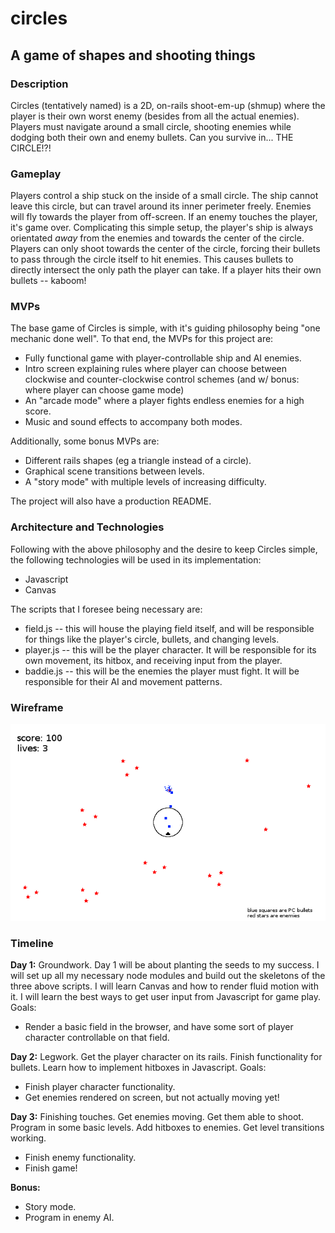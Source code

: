 # circles
## A game of shapes and shooting things

### Description
Circles (tentatively named) is a 2D, on-rails shoot-em-up (shmup) where the player is their own worst enemy (besides from all the actual enemies). Players must navigate around a small circle, shooting enemies while dodging both their own and enemy bullets. Can you survive in... THE CIRCLE!?!

### Gameplay
Players control a ship stuck on the inside of a small circle. The ship cannot leave this circle, but can travel around its inner perimeter freely. Enemies will fly towards the player from off-screen. If an enemy touches the player, it's game over. Complicating this simple setup, the player's ship is always orientated *away* from the enemies and towards the center of the circle. Players can only shoot towards the center of the circle, forcing their bullets to pass through the circle itself to hit enemies. This causes bullets to directly intersect the only path the player can take. If a player hits their own bullets -- kaboom!

### MVPs
The base game of Circles is simple, with it's guiding philosophy being "one mechanic done well". To that end, the MVPs for this project are:
- Fully functional game with player-controllable ship and AI enemies.
- Intro screen explaining rules where player can choose between clockwise and counter-clockwise control schemes (and w/ bonus: where player can choose game mode)
- An "arcade mode" where a player fights endless enemies for a high score.
- Music and sound effects to accompany both modes.

Additionally, some bonus MVPs are:
- Different rails shapes (eg a triangle instead of a circle).
- Graphical scene transitions between levels.
- A "story mode" with multiple levels of increasing difficulty.

The project will also have a production README.

### Architecture and Technologies
Following with the above philosophy and the desire to keep Circles simple, the following technologies will be used in its implementation:
- Javascript
- Canvas

The scripts that I foresee being necessary are:
- field.js -- this will house the playing field itself, and will be responsible for things like the player's circle, bullets, and changing levels.
- player.js -- this will be the player character. It will be responsible for its own movement, its hitbox, and receiving input from the player.
- baddie.js -- this will be the enemies the player must fight. It will be responsible for their AI and movement patterns.

### Wireframe
![wireframes](https://github.com/atomicretro/circles/blob/master/gameplay_wireframe.png)

### Timeline
**Day 1:** Groundwork. Day 1 will be about planting the seeds to my success. I will set up all my necessary node modules and build out the skeletons of the three above scripts. I will learn Canvas and how to render fluid motion with it. I will learn the best ways to get user input from Javascript for game play. Goals:
- Render a basic field in the browser, and have some sort of player character controllable on that field.

**Day 2:** Legwork. Get the player character on its rails. Finish functionality for bullets. Learn how to implement hitboxes in Javascript. Goals:
- Finish player character functionality.
- Get enemies rendered on screen, but not actually moving yet!

**Day 3:** Finishing touches. Get enemies moving. Get them able to shoot. Program in some basic levels. Add hitboxes to enemies. Get level transitions working.
- Finish enemy functionality.
- Finish game!

**Bonus:**
- Story mode.
- Program in enemy AI.
